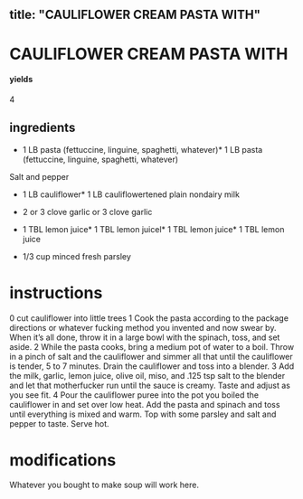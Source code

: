 
	
title: "CAULIFLOWER CREAM PASTA WITH"
---
# CAULIFLOWER CREAM PASTA WITH
#### yields
4
## ingredients
* 1 LB pasta (fettuccine, linguine, spaghetti, whatever)* 1 LB pasta (fettuccine, linguine, spaghetti, whatever)

Salt and pepper
* 1 LB cauliflower* 1 LB cauliflowertened plain nondairy milk

* 2 or 3 clove garlic or 3 clove garlic
* 1 TBL lemon juice* 1 TBL lemon juicel* 1 TBL lemon juice* 1 TBL lemon juice
* 1/3 cup minced fresh parsley

# instructions
0 cut cauliflower into little trees
1 Cook the pasta according to the package directions or whatever fucking method you
invented and now swear by. When it’s all done, throw it in a large bowl with the spinach, toss,
and set aside.
2 While the pasta cooks, bring a medium pot of water to a boil. Throw in a pinch of salt and
the cauliflower and simmer all that until the cauliflower is tender, 5 to 7 minutes. Drain the
cauliflower and toss into a blender.
3 Add the milk, garlic, lemon juice, olive oil, miso, and .125 tsp salt to the blender and let
that motherfucker run until the sauce is creamy. Taste and adjust as you see fit.
4 Pour the cauliflower puree into the pot you boiled the cauliflower in and set over low heat.
Add the pasta and spinach and toss until everything is mixed and warm. Top with some parsley
and salt and pepper to taste. Serve hot.

# modifications

Whatever you bought to make soup will work here.
	
	
